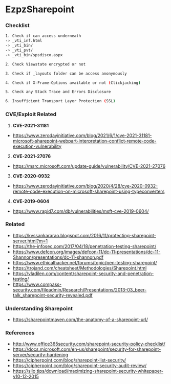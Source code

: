# EzpzSharepoint

### Checklist

```bash
1. Check if can access underneath
-> _vti_inf.html
-> _vti_bin/
-> _vti_pvt/
-> _vti_bin/spsdisco.aspx

2. Check Viewstate encrypted or not

3. Check if _layouts folder can be access anonymously

4. Check if X-Frame-Options available or not (Clickjacking)

5. Check any Stack Trace and Errors Disclosure

6. Insufficient Transport Layer Protection (SSL)
```

### CVE/Exploit Related

1. **CVE-2021-31181**
- https://www.zerodayinitiative.com/blog/2021/6/1/cve-2021-31181-microsoft-sharepoint-webpart-interpretation-conflict-remote-code-execution-vulnerability

2. **CVE-2021-27076**

- https://msrc.microsoft.com/update-guide/vulnerability/CVE-2021-27076

3. **CVE-2020-0932**
- https://www.zerodayinitiative.com/blog/2020/4/28/cve-2020-0932-remote-code-execution-on-microsoft-sharepoint-using-typeconverters

4. **CVE-2019-0604**
- https://www.rapid7.com/db/vulnerabilities/msft-cve-2019-0604/

### Related 
- https://kvssankararao.blogspot.com/2016/11/protecting-sharepoint-server.html?m=1
- https://the-infosec.com/2017/04/18/penetration-testing-sharepoint/
- https://www.defcon.org/images/defcon-11/dc-11-presentations/dc-11-Shannon/presentations/dc-11-shannon.pdf
- https://www.ethicalhacker.net/forums/topic/pen-testing-sharepoint/
- https://trojand.com/cheatsheet/Methodologies/Sharepoint.html
- https://vladilen.com/content/sharepoint-security-and-penetration-testing/
- https://www.compass-security.com/fileadmin/Research/Presentations/2013-03_beer-talk_sharepoint-security-revealed.pdf

### Understanding Sharepoint
- https://sharepointmaven.com/the-anatomy-of-a-sharepoint-url/

### References
- http://www.office365security.com/sharepoint-security-policy-checklist/
- https://docs.microsoft.com/en-us/sharepoint/security-for-sharepoint-server/security-hardening
- https://cipherpoint.com/blog/sharepoint-list-security/
- https://cipherpoint.com/blog/sharepoint-security-audit-review/
- https://silo.tips/download/maximizing-sharepoint-security-whitepaper-v10-12-2015